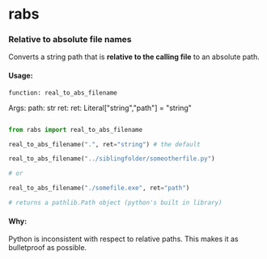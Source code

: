 # rabs 

### Relative to absolute file names

Converts a string path that is **relative to the calling file** to an absolute path. 


#### Usage:

`function: real_to_abs_filename`

Args:
    path: str
    ret:  ret: Literal["string","path"] = "string"


```python

from rabs import real_to_abs_filename

real_to_abs_filename(".", ret="string") # the default

real_to_abs_filename("../siblingfolder/someotherfile.py")

# or 

real_to_abs_filename("./somefile.exe", ret="path")

# returns a pathlib.Path object (python's built in library)

```

#### Why:

Python is inconsistent with respect to relative paths. This makes it as bulletproof as possible.